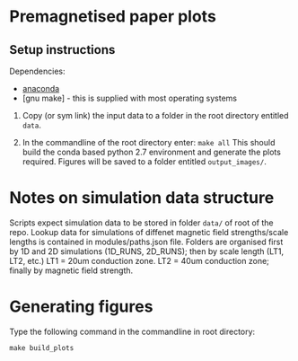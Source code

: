 # Premagnetised paper plots 
## Setup instructions
Dependencies:
- [anaconda](https://www.anaconda.com/products/individual#Downloads)
- [gnu make] - this is supplied with most operating systems

1. Copy (or sym link) the input data to a folder in the root directory entitled `data`.

2. In the commandline of the root directory enter:
 ```make all``` 
 This should build the conda based python 2.7 environment and generate the plots required. 
 Figures will be saved to a folder entitled `output_images/`.

# Notes on simulation data structure
Scripts expect simulation data to be stored in folder `data/` of root of the repo.
Lookup data for simulations of diffenet magnetic field strengths/scale lengths is contained in modules/paths.json file.
Folders are organised first by 1D and 2D simulations (1D_RUNS, 2D_RUNS); then by scale length (LT1, LT2, etc.)
 LT1 = 20um conduction zone. LT2 = 40um conduction zone; finally by magnetic field strength.

# Generating figures
Type the following command in the commandline in root directory:

```make build_plots```

